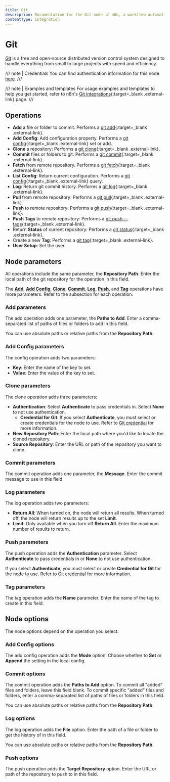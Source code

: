 ```yaml
---
title: Git
description: Documentation for the Git node in n8n, a workflow automation platform. Includes guidance on usage, and links to examples.
contentType: integration
---
```


# Git

[Git](https://git-scm.com/) is a free and open-source distributed version control system designed to handle everything from small to large projects with speed and efficiency.

/// note | Credentials
You can find authentication information for this node [here](/integrations/builtin/credentials/git/).
///

/// note | Examples and templates
For usage examples and templates to help you get started, refer to n8n's [Git integrations](https://n8n.io/integrations/git/){:target=_blank .external-link} page.
///


## Operations

* **Add** a file or folder to commit. Performs a [git add](https://git-scm.com/docs/git-add){:target=_blank .external-link}.
* **Add Config**: Add configuration property. Performs a [git config](https://git-scm.com/docs/git-config){:target=_blank .external-link} set or add.
* **Clone** a repository: Performs a [git clone](https://git-scm.com/docs/git-clone){:target=_blank .external-link}.
* **Commit** files or folders to git. Performs a [git commit](https://git-scm.com/docs/git-commit){:target=_blank .external-link}.
* **Fetch** from remote repository. Performs a [git fetch](https://git-scm.com/docs/git-fetch){:target=_blank .external-link}.
* **List Config**: Return current configuration. Performs a [git config](https://git-scm.com/docs/git-config){:target=_blank .external-link} query.
* **Log**: Return git commit history. Performs a [git log](https://git-scm.com/docs/git-log){:target=_blank .external-link}.
* **Pull** from remote repository: Performs a [git pull](https://git-scm.com/docs/git-pull){:target=_blank .external-link}.
* **Push** to remote repository: Performs a [git push](https://git-scm.com/docs/git-push){:target=_blank .external-link}.
* **Push Tags** to remote repository: Performs a [git push --tags](https://git-scm.com/docs/git-push#Documentation/git-push.txt---tags){:target=_blank .external-link}.
* Return **Status** of current repository: Performs a [git status](https://git-scm.com/docs/git-status){:target=_blank .external-link}.
* Create a new **Tag**: Performs a [git tag](https://git-scm.com/docs/git-tag){:target=_blank .external-link}.
* **User Setup**: Set the user.

## Node parameters

All operations include the same parameter, the **Repository Path**. Enter the local path of the git repository for the operation in this field.

The [**Add**](#add-parameters), [**Add Config**](#add-config-parameters), [**Clone**](#clone-parameters), [**Commit**](#commit-parameters), [**Log**](#log-parameters), [**Push**](#push-parameters), and [**Tag**](#tag-parameters) operations have more parameters. Refer to the subsection for each operation.

### Add parameters

The add operation adds one parameter, the **Paths to Add**. Enter a comma-separated list of paths of files or folders to add in this field.

You can use absolute paths or relative paths from the **Repository Path**.

### Add Config parameters

The config operation adds two parameters:

* **Key**: Enter the name of the key to set.
* **Value**: Enter the value of the key to set.

### Clone parameters

The clone operation adds three parameters:

* **Authentication**: Select **Authenticate** to pass credentials in. Select **None** to not use authentication.
    * **Credential for Git**: If you select **Authenticate**, you must select or create credentials for the node to use. Refer to [Git credential](/integrations/builtin/credentials/git/) for more information.
* **New Repository Path**: Enter the local path where you'd like to locate the cloned repository.
* **Source Repository**: Enter the URL or path of the repository you want to clone.

### Commit parameters

The commit operation adds one parameter, the **Message**. Enter the commit message to use in this field.

### Log parameters

The log operation adds two parameters:

* **Return All**: When turned on, the node will return all results. When turned off, the node will return results up to the set **Limit**.
* **Limit**: Only available when you turn off **Return All**. Enter the maximum number of results to return.

### Push parameters

The push operation adds the **Authentication** parameter. Select **Authenticate** to pass credentials in or **None** to not use authentication.

If you select **Authenticate**, you must select or create **Credential for Git** for the node to use. Refer to [Git credential](/integrations/builtin/credentials/git/) for more information.

### Tag parameters

The tag operation adds the **Name** parameter. Enter the name of the tag to create in this field.

## Node options

The node options depend on the operation you select.

### Add Config options

The add config operation adds the **Mode** option. Choose whether to **Set** or **Append** the setting in the local config.

### Commit options

The commit operation adds the **Paths to Add** option. To commit all "added" files and folders, leave this field blank. To commit specific "added" files and folders, enter a comma-separated list of paths of files or folders in this field.

You can use absolute paths or relative paths from the **Repository Path**.

### Log options

The log operation adds the **File** option. Enter the path of a file or folder to get the history of in this field.

You can use absolute paths or relative paths from the **Repository Path**.

### Push options

The push operation adds the **Target Repository** option. Enter the URL or path of the repository to push to in this field.
